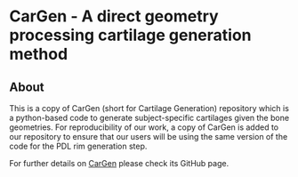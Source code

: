 # CarGen - A direct geometry processing cartilage generation method

## About
This is a copy of CarGen (short for Cartilage Generation) repository which is a python-based code to generate subject-specific cartilages given the bone geometries. For reproducibility of our work, a copy of CarGen is added to our repository to ensure that our users will be using the same version of the code for the PDL rim generation step.

For further details on [CarGen](https://github.com/diku-dk/CarGen) please check its GitHub page.

